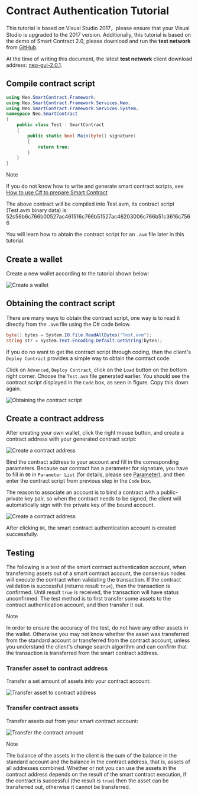 # Contract Authentication Tutorial

This tutorial is based on Visual Studio 2017，please ensure that your Visual Studio is upgraded to the 2017 version. Additionally, this tutorial is based on the demo of Smart Contract 2.0, please download and run the **test network** from [GitHub](https://github.com/neo-project/neo-gui/releases).

At the time of writing this document, the latest **test network** client download address: [neo-gui-2.0.1](https://github.com/neo-project/neo-gui/releases/download/v2.0.1/neo-gui-windows.zip).

## Compile contract script

```c#
using Neo.SmartContract.Framework;
using Neo.SmartContract.Framework.Services.Neo;
using Neo.SmartContract.Framework.Services.System;
namespace Neo.SmartContract
{
    public class Test : SmartContract
    {
        public static bool Main(byte[] signature)
        {
            return true;
        }
    }
}
```

> [!Note]
> If you do not know how to write and generate smart contract scripts, see [How to use C# to prepare Smart Contract](../getting-started.md)
>

The above contract will be compiled into Test.avm, its contract script (Test.avm binary data) is: 52c56b6c766b00527ac461516c766b51527ac46203006c766b51c3616c7566

You will learn how to abtain the contract script for an `.avm` file later in this tutorial.

## Create a wallet

Create a new wallet according to the tutorial shown below:

![Create a wallet](/assets/verify_1.png)

## Obtaining the contract script

There are many ways to obtain the contract script, one way is to read it directly from the `.avm` file using the C# code below.

```c#
byte[] bytes = System.IO.File.ReadAllBytes("Test.avm");
string str = System.Text.Encoding.Default.GetString(bytes);
```

If you do no want to get the contract script through coding, then the client's `Deploy Contract` provides a simple way to obtain the contract code:

Click on `Advanced`, `Deploy Contract`, click on the `Load` button on the bottom right corner. Choose the `Test.avm` file generated earlier. You should see the contract script displayed in the `Code` box, as seen in figure. Copy this down again.

![Obtaining the contract script](/assets/verify_5.png)

## Create a contract address

After creating your own wallet, click the right mouse button, and create a contract address with your generated contract script:

![Create a contract address](/assets/verify_6.png)

Bind the contract address to your account and fill in the corresponding parameters. Because our contract has a parameter for signature, you have to fill in `00` in `Parameter List` (for details, please see [Parameter](Parameter.md)), and then enter the contract script from previous step in the `Code` box. 

The reason to associate an account is to bind a contract with a public-private key pair, so when the contract needs to be signed, the client will automatically sign with the private key of the bound account. 

![Create a contract address](/assets/verify_7.png)

After clicking `OK`, the smart contract authentication account is created successfully.

## Testing

The following is a test of the smart contract authentication account, when transferring assets out of a smart contract account, the consensus nodes will execute the contract when validating the transaction. If the contract validation is successful (returns result `true`), then the transaction is confirmed. Until result `true` is received, the transaction will have status unconfirmed. The test method is to first transfer some assets to the contract authentication account, and then transfer it out.

> [!Note]
> In order to ensure the accuracy of the test, do not have any other assets in the wallet. Otherwise you may not know whether the asset was transferred from the standard account or transferred from the contract account, unless you understand the client's change search algorithm and can confirm that the transaction is transferred from the smart contract address.


### Transfer asset to contract address

Transfer a set amount of assets into your contract account:

![Transfer asset to contract address](/assets/verify_9.png)

### Transfer contract assets

Transfer assets out from your smart contract account:

![Transfer the contract amount](/assets/verify_10.png)



> [!Note]
> The balance of the assets in the client is the sum of the balance in the standard account and the balance in the contract address, that is, assets of all addresses combined. Whether or not you can use the assets in the contract address depends on the result of the smart contract execution, if the contract is successful (the result is `true`) then the asset can be transferred out, otherwise it cannot be transferred.
